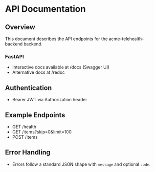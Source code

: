 # API Documentation

## Overview
This document describes the API endpoints for the acme-telehealth-backend backend.

### FastAPI
- Interactive docs available at /docs (Swagger UI)
- Alternative docs at /redoc

## Authentication
- Bearer JWT via Authorization header

## Example Endpoints
- GET /health
- GET /items?skip=0&limit=100
- POST /items

## Error Handling
- Errors follow a standard JSON shape with `message` and optional `code`.